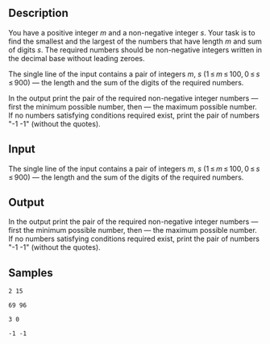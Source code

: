 ## Description

<div><p>You have a positive integer <span class="tex-span"><i>m</i></span> and a non-negative integer <span class="tex-span"><i>s</i></span>. Your task is to find the smallest and the largest of the numbers that have length <span class="tex-span"><i>m</i></span> and sum of digits <span class="tex-span"><i>s</i></span>. The required numbers should be non-negative integers written in the decimal base without leading zeroes.</p></div><div class="input-specification"><p>The single line of the input contains a pair of integers <span class="tex-span"><i>m</i></span>, <span class="tex-span"><i>s</i></span> (<span class="tex-span">1 ≤ <i>m</i> ≤ 100, 0 ≤ <i>s</i> ≤ 900</span>) — the length and the sum of the digits of the required numbers.</p></div><div class="output-specification"><p>In the output print the pair of the required non-negative integer numbers — first the minimum possible number, then — the maximum possible number. If no numbers satisfying conditions required exist, print the pair of numbers "<span class="tex-font-style-tt">-1 -1</span>" (without the quotes).</p></div>


## Input

<p>The single line of the input contains a pair of integers <span class="tex-span"><i>m</i></span>, <span class="tex-span"><i>s</i></span> (<span class="tex-span">1 ≤ <i>m</i> ≤ 100, 0 ≤ <i>s</i> ≤ 900</span>) — the length and the sum of the digits of the required numbers.</p>


## Output

<p>In the output print the pair of the required non-negative integer numbers — first the minimum possible number, then — the maximum possible number. If no numbers satisfying conditions required exist, print the pair of numbers "<span class="tex-font-style-tt">-1 -1</span>" (without the quotes).</p>


## Samples

```input1
2 15

```

```output1
69 96

```






```input2
3 0

```

```output2
-1 -1

```



